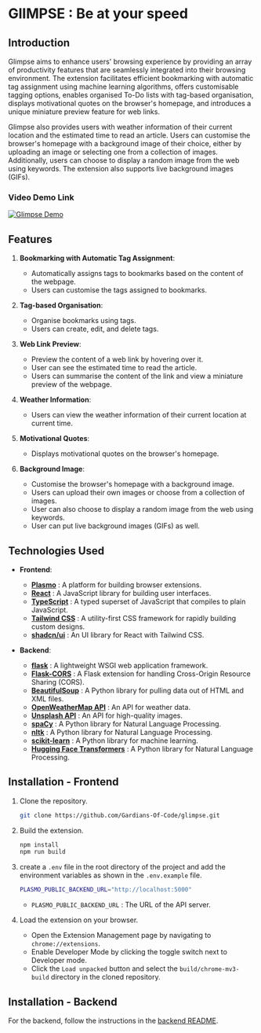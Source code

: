 # GlIMPSE : Be at your speed
## Introduction
Glimpse aims to enhance users' browsing experience by providing an array of productivity features that are seamlessly integrated into their browsing environment. The extension facilitates efficient bookmarking with automatic tag assignment using machine learning algorithms, offers customisable tagging options, enables organised To-Do lists with tag-based organisation, displays motivational quotes on the browser's homepage, and introduces a unique miniature preview feature for web links.

Glimpse also provides users with weather information of their current location and the estimated time to read an article. Users can customise the browser's homepage with a background image of their choice, either by uploading an image or selecting one from a collection of images. Additionally, users can choose to display a random image from the web using keywords. The extension also supports live background images (GIFs).

### Video Demo Link
[![Glimpse Demo](https://img.youtube.com/vi/2-xq-xKDtvk/0.jpg)](https://www.youtube.com/watch?v=2-xq-xKDtvk)

## Features
1. **Bookmarking with Automatic Tag Assignment**:
    - Automatically assigns tags to bookmarks based on the content of the webpage.
    - Users can customise the tags assigned to bookmarks.
2. **Tag-based Organisation**:
    - Organise bookmarks using tags.
    - Users can create, edit, and delete tags.
3. **Web Link Preview**:
    - Preview the content of a web link by hovering over it.
    - User can see the estimated time to read the article.
    - Users can summarise the content of the link and view a miniature preview of the webpage.

4. **Weather Information**:
    - Users can view the weather information of their current location at current time.
    
5. **Motivational Quotes**:
    - Displays motivational quotes on the browser's homepage.

6. **Background Image**:
    - Customise the browser's homepage with a background image.
    - Users can upload their own images or choose from a collection of images.
    - User can also choose to display a random image from the web using keywords.
    - User can put live background images (GIFs) as well.

## Technologies Used
- **Frontend**:
    - **[Plasmo](https://www.plasmo.com/)** : A platform for building browser extensions.
    - **[React](https://react.dev/)** : A JavaScript library for building user interfaces.
    - **[TypeScript](https://www.typescriptlang.org/)** : A typed superset of JavaScript that compiles to plain JavaScript.
    - **[Tailwind CSS](https://tailwindcss.com/)** : A utility-first CSS framework for rapidly building custom designs.
    - **[shadcn/ui](https://ui.shadcn.com/)** : An UI library for React with Tailwind CSS.

- **Backend**:
    - **[flask](https://flask.palletsprojects.com/)** : A lightweight WSGI web application framework.
    - **[Flask-CORS](https://flask-cors.readthedocs.io/en/latest/)** : A Flask extension for handling Cross-Origin Resource Sharing (CORS).
    - **[BeautifulSoup](https://www.crummy.com/software/BeautifulSoup/bs4/doc/)** : A Python library for pulling data out of HTML and XML files.
    - **[OpenWeatherMap API](https://openweathermap.org/api)** : An API for weather data.
    - **[Unsplash API](https://unsplash.com/developers)** : An API for high-quality images.
    - **[spaCy](https://spacy.io/)** : A Python library for Natural Language Processing.
    - **[nltk](https://www.nltk.org/)** : A Python library for Natural Language Processing.
    - **[scikit-learn](https://scikit-learn.org/stable/)** : A Python library for machine learning.
    - **[Hugging Face Transformers](https://huggingface.co/transformers/)** : A Python library for Natural Language Processing.

## Installation - Frontend
1. Clone the repository. 
    ```bash
    git clone https://github.com/Gardians-Of-Code/glimpse.git
    ```
2. Build the extension.
    ```bash
    npm install
    npm run build
    ```
3. create a `.env` file in the root directory of the project and add the environment variables as shown in the `.env.example` file. 
    ```bash
    PLASMO_PUBLIC_BACKEND_URL="http://localhost:5000"
    ```
    - `PLASMO_PUBLIC_BACKEND_URL` : The URL of the API server.

4. Load the extension on your browser.
    - Open the Extension Management page by navigating to `chrome://extensions`.
    - Enable Developer Mode by clicking the toggle switch next to Developer mode.
    - Click the `Load unpacked` button and select the `build/chrome-mv3-build` directory in the cloned repository.

## Installation - Backend
For the backend, follow the instructions in the [backend README](https://github.com/Gardians-Of-Code/glimpse-backend?tab=readme-ov-file#readme).
